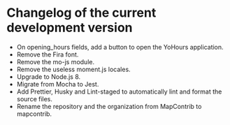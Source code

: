 # Changelog of the current development version

* On opening_hours fields, add a button to open the YoHours application.
* Remove the Fira font.
* Remove the mo-js module.
* Remove the useless moment.js locales.
* Upgrade to Node.js 8.
* Migrate from Mocha to Jest.
* Add Prettier, Husky and Lint-staged to automatically lint and format the source files.
* Rename the repository and the organization from MapContrib to mapcontrib.
